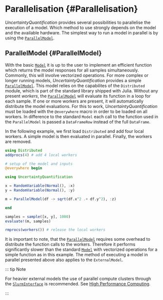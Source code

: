 
# Parallelisation {#Parallelisation}

_UncertaintyQuantification_ provides several possibilities to parallelise the execution of a model. Which method to use strongly depends on the model and the available hardware. The simplest way to run a model in parallel is by using the [`ParallelModel`](/manual/parallelisation#ParallelModel).

## ParallelModel {#ParallelModel}

With the basic [`Model`](/manual/gettingstarted#Model) it is up to the user to implement an efficient function which returns the model responses for all samples simultaneously. Commonly, this will involve vectorized operations. For more complex or longer running models, _UncertaintyQuantification_ provides a simple [`ParallelModel`](/manual/parallelisation#ParallelModel). This model relies on the capabilites of the `Distributed` module, which is part of the standard library shipped with Julia. Without any present _workers_, the [`ParallelModel`](/manual/parallelisation#ParallelModel) will evaluate its function in a loop for each sample. If one or more workers are present, it will automatically distribute the model evaluations. For this to work, _UncertaintyQuantification_ must be loaded with the `@everywhere` macro in order to be loaded on all workers. In difference to the standard `Model` each call to the function used in the  `ParallelModel` is passed a `DataFrameRow` instead of the full `DataFrame`.

In the following example, we first load `Distributed` and add four local workers. A simple model is then evaluated in parallel. Finally, the workers are removed.

```julia
using Distributed
addprocs(4) # add 4 local workers

# setup of the model and inputs
@everywhere begin

using UncertaintyQuantification

x = RandomVariable(Normal(), :x)
y = RandomVariable(Normal(), :y)

m = ParallelModel(df -> sqrt(df.x^2 .+ df.y^2), :z)

end

samples = sample([x, y], 1000)
evaluate!(m, samples)

rmprocs(workers()) # release the local workers
```


It is important to note, that the [`ParallelModel`](/manual/parallelisation#ParallelModel) requires some overhead to distribute the function calls to the workers. Therefore it performs significantly slower than the standard [`Model`](/manual/gettingstarted#Model) with vectorized operations for a simple function as in this example. The method of executing a model in parallel presented above also applies to the `ExternalModel`.

::: tip Note

For heavier external models the use of parallel compute clusters through the [`SlurmInterface`](/api/slurm#UncertaintyQuantification.SlurmInterface) is recommended. See [High Performance Computing](/examples/hpc#High-Performance-Computing).

:::
